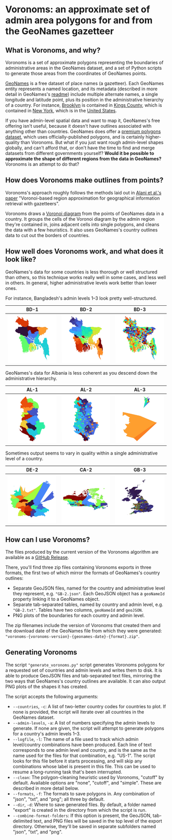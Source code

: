# Voronoms: an approximate set of admin area polygons for and from the GeoNames gazetteer


## What is Voronoms, and why?

Voronoms is a set of approximate polygons representing the boundaries of administrative areas in the GeoNames dataset, and a set of Python scripts to generate those areas from the coordinates of GeoNames points.

[GeoNames](https://www.geonames.org) is a free dataset of place names (a gazetteer). Each GeoNames entity represents a named location, and its metadata (described in more detail in GeoNames's [readme](http://download.geonames.org/export/dump/readme.txt)) include multiple alternate names, a single longitude and latitude point, plus its position in the administrative hierarchy of a country. For instance, [Brooklyn](https://www.geonames.org/5110302/brooklyn.html) is contained in [Kings County](https://www.geonames.org/6941775/kings-county.html), which is contained in [New York](https://www.geonames.org/5128638/new-york.html), which is in the [United States](https://www.geonames.org/6252001/united-states.html).

If you have admin-level spatial data and want to map it, GeoNames's free offering isn't useful, because it doesn't have outlines associated with anything other than countries. GeoNames does offer a [premium polygons dataset](https://www.geonames.org/products/premium-data-polygons.html), which uses officially-published polygons, and is certainly higher-quality than Voronoms. But what if you just want rough admin-level shapes globally, and can't afford that, or don't have the time to find and merge datasets from different governments yourself? **Would it be possible to approximate the shape of different regions from the data in GeoNames?** Voronoms is an attempt to do that?


## How does Voronoms make outlines from points?

Voronoms's approach roughly follows the methods laid out in [Alani et al.'s paper](https://eprints.soton.ac.uk/255705/1/Alani_IJGIS2001.pdf) "Voronoi-based region approximation for geographical information retrieval with gazetteers".

Voronoms draws a [Voronoi diagram](https://en.wikipedia.org/wiki/Voronoi_diagram) from the points of GeoNames data in a country. It groups the cells of the Voronoi diagram by the admin region they're contained in, joins adjacent cells into single polygons, and cleans the data with a few heuristics. It also uses GeoNames's country outlines data to cut out the borders of countries.


## How well does Voronoms work, and what does it look like?

GeoNames's data for some countries is less thorough or well structured than others, so this technique works really well in some cases, and less well in others. In general, higher administrative levels work better than lower ones.

For instance, Bangladesh's admin levels 1–3 look pretty well-structured.

BD-1 | BD-2 | BD-3
:---:|:---:|:---:
![](img/BD-1-crop-50.png) | ![](img/BD-2-crop-50.png) | ![](img/BD-3-crop-50.png)

GeoNames's data for Albania is less coherent as you descend down the administrative hierarchy.

AL-1 | AL-2 | AL-3
:---:|:---:|:---:
![](img/AL-1-crop-50.png) | ![](img/AL-2-crop-50.png) | ![](img/AL-3-crop-50.png)

Sometimes output seems to vary in quality within a single administrative level of a country.

DE-2 | CA-2 | GB-3
:---:|:---:|:---:
![](img/DE-2-crop-50.png) | ![](img/CA-2-crop-50.png) | ![](img/GB-3-crop-33.png)


## How can I use Voronoms?

The files produced by the current version of the Voronoms algorithm are available as a [GitHub Release](https://github.com/toph-allen/voronoms/releases).

There, you'll find three zip files containing Voronoms exports in three formats, the first two of which mirror the formats of GeoNames's country outlines:
- Separate GeoJSON files, named for the country and administrative level they represent, e.g. `"GB-2.json"`. Each GeoJSON object has a `geoNameId` property linking it to a GeoNames object.
- Separate tab-separated tables, named by country and admin level, e.g. `"GB-2.txt"`. Tables have two columns, `geoNameId` and `geoJSON`.
- PNG plots of the boundaries for each country and admin level.

The zip filenames include the version of Voronoms that created them and the download date of the GeoNames file from which they were generated: `"voronoms-{voronoms-version}-{geonames-date}-{format}.zip"`.

## Generating Voronoms

The script `"generate_voronoms.py"` script generates Voronoms polygons for a requested set of countries and admin levels and writes them to disk. It is able to produce GeoJSON files and tab-separated text files, mirroring the two ways that GeoNames's country outlines are available. It can also output PNG plots of the shapes it has created.

The script accepts the following arguments:

- `--countries`, `-c`: A list of two-letter country codes for countries to plot. If none is provided, the script will iterate over all countries in the GeoNames dataset.
- `--admin-levels`, `-a`: A list of numbers specifying the admin levels to generate. If none are given, the script will attempt to generate polygons for a country's admin levels 1–3.
- `--logfile`, `-l`: The name of a file used to track which admin level/country combinations have been produced. Each line of text corresponds to one admin level and country, and is the same as the name used for the files for that combination, e.g. "US-1". The script looks for this file before it starts processing, and will skip any combinations whose label is present in this file. This can be used to resume a long-running task that's been interrupted.
- `--clean`: The polygon-cleaning heuristic used by Voronoms, "cutoff" by default. Available options are "none", "cutoff", and "simple". These are described in more detail below.
- `--formats`, `-f`: The formats to save polygons in. Any combination of "json", "txt", and "png"; all three by default.
- `--dir`, `-d`: Where to save generated files. By default, a folder named "export" is created in the directory from which the script is run.
- `--combine-format-folders`: If this option is present, the GeoJSON, tab-delimited text, and PNG files will be saved in the top level of the export directory. Otherwise, they'll be saved in separate subfolders named "json", "txt", and "png".


